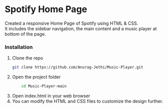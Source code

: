 # Spotify Home Page
Created a responsive Home Page of Spotify using HTML & CSS.
<br>
It includes the sidebar navigation, the main content and a music player at bottom of the page.
<br>
### Installation
1. Clone the repo
   ```sh
   git clone https://github.com/Anurag-Jethi/Music-Player.git
2. Open the project folder
    ```sh
        cd Music-Player-main    
3. Open index.html in your web browser
4. You can modify the HTML and CSS files to customize the design further.
